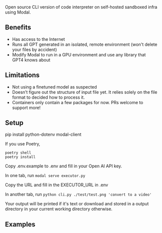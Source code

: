 Open source CLI version of code interpreter on self-hosted sandboxed infra using Modal.

## Benefits

- Has access to the Internet
- Runs all GPT generated in an isolated, remote environment (won't delete your files by accident)
- Modify Modal to run in a GPU environment and use any library that GPT4 knows about

## Limitations

- Not using a finetuned model as suspected
- Doesn’t figure out the structure of input file yet. It relies solely on the file format to decided how to process it.
- Containers only contain a few packages for now. PRs welcome to support more!

## Setup

pip install python-dotenv modal-client

If you use Poetry,

```
poetry shell
poetry install
```

Copy .env.example to .env and fill in your Open AI API key.

In one tab, run `modal serve executor.py`

Copy the URL and fill in the EXECUTOR_URL in .env

In another tab, run `python cli.py ./test/test.png 'convert to a video'`

Your output will be printed if it's text or download and stored in a output
directory in your current working directory otherwise.

## Examples
